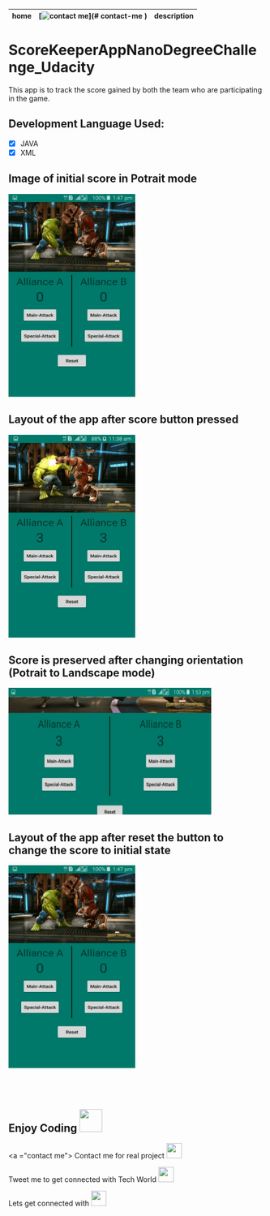 |home|[![contact me](https://img.shields.io/badge/contact-online-red.svg)](# contact-me ) |description|
|---|---|---|

# ScoreKeeperAppNanoDegreeChallenge_Udacity
This app is to track the score gained by both the team who are participating in the game.

## Development Language Used:

- [x] JAVA
- [x] XML

## Image of initial score in Potrait mode


<img src="app/src/main/res/drawable/scorereset.jpg" width="250" height="400">


## Layout of the app after score button pressed


<img src="app/src/main/res/drawable/screenlayout.jpg" width="250" height="400">


## Score is preserved after changing orientation (Potrait to Landscape mode)


<img src="app/src/main/res/drawable/afterrotatingscreen.jpg" width="400" height="250">


## Layout of the app after reset the button to change the score to initial state


<img src="app/src/main/res/drawable/scorereset.jpg" width="250" height="400">


<br></br>

## Enjoy Coding <img src="https://github.com/imadianand/logo/blob/master/wink.jpg" width="45" height="45">

<a ="contact me"></a>
Contact me for real project [<img src="https://github.com/imadianand/logo/blob/master/linkedin-logo-copy.png" width="30" height="30">](https://www.linkedin.com/in/himani-sharma-5171a311b/)

Tweet me to get connected with Tech World [<img src="https://github.com/imadianand/logo/blob/master/tweeetme.png" width="30" height="30">](https://twitter.com/himanisharma234)

Lets get connected with [<img src="https://github.com/imadianand/logo/blob/master/google_plus.jpg" width="30" height="30">](https://plus.google.com/u/0/101222599717267745313)
